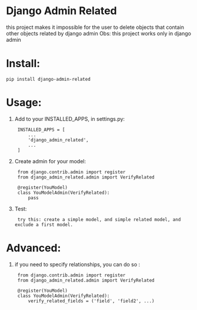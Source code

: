 Django Admin Related
====================

this project makes it impossible for the user to delete objects that contain other objects related by django admin
Obs: this project works only in django admin

# Install:
    pip install django-admin-related

# Usage:

1. Add to your INSTALLED_APPS, in settings.py:

        INSTALLED_APPS = [  
            ...
            'django_admin_related',
            ...
        ]  

2. Create admin for your model:

        from django.contrib.admin import register
        from django_admin_related.admin import VerifyRelated

        @register(YouModel)
        class YouModelAdmin(VerifyRelated):
            pass

3. Test:

        try this: create a simple model, and simple related model, and exclude a first model.

# Advanced:

1. if you need to specify relationships, you can do so :

        from django.contrib.admin import register
        from django_admin_related.admin import VerifyRelated

        @register(YouModel)
        class YouModelAdmin(VerifyRelated):
            verify_related_fields = ('field', 'field2', ...)
